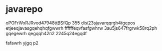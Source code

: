 # javarepo
oPOFrWxRJRvod47948ttBSfQp
355
disi23sjavarqqrgh4tgepos
etjeeqjavasgqehqhqfgwwrh
ffffffeqvfasfgwhrw
3au5js647frgrwk58rq2рh
gqegewrh
qegqqh42п2
2245q24egqdf

fafawrh
yjgq
р2
